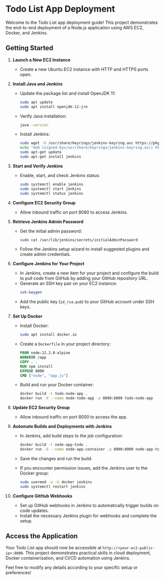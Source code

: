 # Todo List App Deployment

Welcome to the Todo List app deployment guide! This project demonstrates the end-to-end deployment of a Node.js application using AWS EC2, Docker, and Jenkins.

## Getting Started

1. **Launch a New EC2 Instance**

   - Create a new Ubuntu EC2 instance with HTTP and HTTPS ports open.

2. **Install Java and Jenkins**

   - Update the package list and install OpenJDK 11:
     ```bash
     sudo apt update
     sudo apt install openjdk-11-jre
     ```
   - Verify Java installation:
     ```bash
     java -version
     ```
   - Install Jenkins:
     ```bash
     sudo wget -O /usr/share/keyrings/jenkins-keyring.asc https://pkg.jenkins.io/debian-stable/jenkins.io-2023.key
     echo "deb [signed-by=/usr/share/keyrings/jenkins-keyring.asc] https://pkg.jenkins.io/debian-stable binary/" | sudo tee /etc/apt/sources.list.d/jenkins.list > /dev/null
     sudo apt-get update
     sudo apt-get install jenkins
     ```

3. **Start and Verify Jenkins**

   - Enable, start, and check Jenkins status:
     ```bash
     sudo systemctl enable jenkins
     sudo systemctl start jenkins
     sudo systemctl status jenkins
     ```

4. **Configure EC2 Security Group**

   - Allow inbound traffic on port 8080 to access Jenkins.

5. **Retrieve Jenkins Admin Password**

   - Get the initial admin password:
     ```bash
     sudo cat /var/lib/jenkins/secrets/initialAdminPassword
     ```

   - Follow the Jenkins setup wizard to install suggested plugins and create admin credentials.

6. **Configure Jenkins for Your Project**

   - In Jenkins, create a new item for your project and configure the build to pull code from GitHub by adding your GitHub repository URL.
   - Generate an SSH key pair on your EC2 instance:
     ```bash
     ssh-keygen
     ```
   - Add the public key (`id_rsa.pub`) to your GitHub account under SSH keys.

7. **Set Up Docker**

   - Install Docker:
     ```bash
     sudo apt install docker.io
     ```
   - Create a `Dockerfile` in your project directory:
     ```dockerfile
     FROM node:12.2.0-alpine
     WORKDIR /app
     COPY . .
     RUN npm install
     EXPOSE 8000
     CMD ["node", "app.js"]
     ```
   - Build and run your Docker container:
     ```bash
     docker build -t todo-node-app .
     docker run -d --name node-todo-app -p 8000:8000 todo-node-app
     ```

8. **Update EC2 Security Group**

   - Allow inbound traffic on port 8000 to access the app.

9. **Automate Builds and Deployments with Jenkins**

   - In Jenkins, add build steps to the job configuration:
     ```bash
     docker build -t node-app-todo .
     docker run -d --name node-app-container -p 8000:8000 node-app-todo
     ```
   - Save the changes and run the build.

   - If you encounter permission issues, add the Jenkins user to the Docker group:
     ```bash
     sudo usermod -a -G docker jenkins
     sudo systemctl restart jenkins
     ```

10. **Configure GitHub Webhooks**

    - Set up GitHub webhooks in Jenkins to automatically trigger builds on code updates.
    - Install the necessary Jenkins plugin for webhooks and complete the setup.

## Access the Application

Your Todo List app should now be accessible at `http://<your-ec2-public-ip>:8000`. This project demonstrates practical skills in cloud deployment, Docker containerization, and CI/CD automation using Jenkins.

Feel free to modify any details according to your specific setup or preferences!
